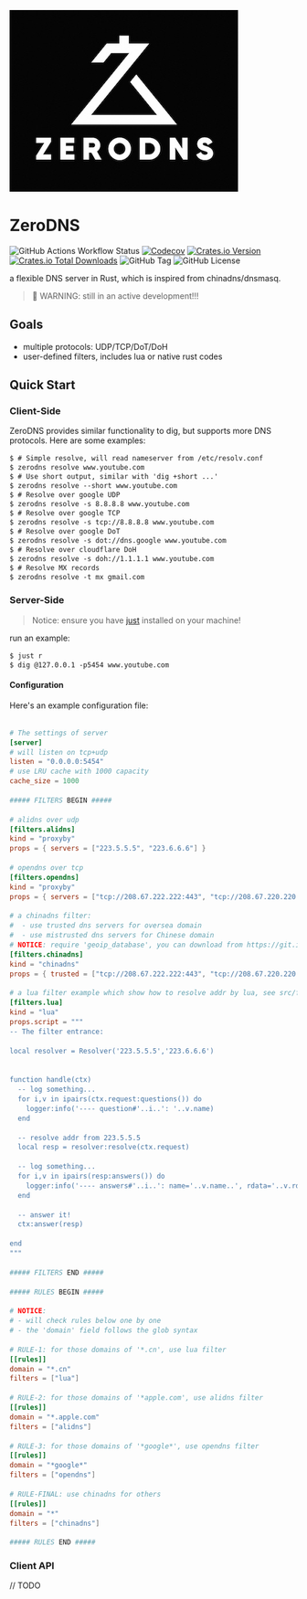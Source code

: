 ![logo](./docs/logo.jpg)

# ZeroDNS

![GitHub Actions Workflow Status](https://img.shields.io/github/actions/workflow/status/jjeffcaii/zerodns/rust.yml)
[![Codecov](https://img.shields.io/codecov/c/github/jjeffcaii/zerodns)](https://app.codecov.io/gh/jjeffcaii/zerodns)
[![Crates.io Version](https://img.shields.io/crates/v/zerodns)](https://crates.io/crates/zerodns)
[![Crates.io Total Downloads](https://img.shields.io/crates/d/zerodns)](https://crates.io/crates/zerodns)
![GitHub Tag](https://img.shields.io/github/v/tag/jjeffcaii/zerodns)
![GitHub License](https://img.shields.io/github/license/jjeffcaii/zerodns)

a flexible DNS server in Rust, which is inspired from chinadns/dnsmasq.

> :construction_worker: WARNING: still in an active development!!!

## Goals

- multiple protocols: UDP/TCP/DoT/DoH
- user-defined filters, includes lua or native rust codes

## Quick Start

### Client-Side

ZeroDNS provides similar functionality to dig, but supports more DNS protocols. Here are some examples:

```shell
$ # Simple resolve, will read nameserver from /etc/resolv.conf
$ zerodns resolve www.youtube.com
$ # Use short output, similar with 'dig +short ...'
$ zerodns resolve --short www.youtube.com
$ # Resolve over google UDP
$ zerodns resolve -s 8.8.8.8 www.youtube.com
$ # Resolve over google TCP
$ zerodns resolve -s tcp://8.8.8.8 www.youtube.com
$ # Resolve over google DoT
$ zerodns resolve -s dot://dns.google www.youtube.com
$ # Resolve over cloudflare DoH
$ zerodns resolve -s doh://1.1.1.1 www.youtube.com
$ # Resolve MX records
$ zerodns resolve -t mx gmail.com
```

### Server-Side

> Notice: ensure you have [just](https://github.com/casey/just) installed on your machine!

run an example:

```shell
$ just r
$ dig @127.0.0.1 -p5454 www.youtube.com
```

#### Configuration

Here's an example configuration file:

```toml

# The settings of server
[server]
# will listen on tcp+udp
listen = "0.0.0.0:5454"
# use LRU cache with 1000 capacity
cache_size = 1000

##### FILTERS BEGIN #####

# alidns over udp
[filters.alidns]
kind = "proxyby"
props = { servers = ["223.5.5.5", "223.6.6.6"] }

# opendns over tcp
[filters.opendns]
kind = "proxyby"
props = { servers = ["tcp://208.67.222.222:443", "tcp://208.67.220.220:443"] }

# a chinadns filter:
#  - use trusted dns servers for oversea domain
#  - use mistrusted dns servers for Chinese domain
# NOTICE: require 'geoip_database', you can download from https://git.io/GeoLite2-Country.mmdb
[filters.chinadns]
kind = "chinadns"
props = { trusted = ["tcp://208.67.222.222:443", "tcp://208.67.220.220:443"], mistrusted = ["223.5.5.5", "223.6.6.6"], geoip_database = "GeoLite2-Country.mmdb" }

# a lua filter example which show how to resolve addr by lua, see src/filter/lua.rs for more infomation.
[filters.lua]
kind = "lua"
props.script = """
-- The filter entrance:

local resolver = Resolver('223.5.5.5','223.6.6.6')


function handle(ctx)
  -- log something...
  for i,v in ipairs(ctx.request:questions()) do
    logger:info('---- question#'..i..': '..v.name)
  end

  -- resolve addr from 223.5.5.5
  local resp = resolver:resolve(ctx.request)

  -- log something...
  for i,v in ipairs(resp:answers()) do
    logger:info('---- answers#'..i..': name='..v.name..', rdata='..v.rdata)
  end

  -- answer it!
  ctx:answer(resp)

end
"""

##### FILTERS END #####

##### RULES BEGIN #####

# NOTICE:
# - will check rules below one by one
# - the 'domain' field follows the glob syntax

# RULE-1: for those domains of '*.cn', use lua filter
[[rules]]
domain = "*.cn"
filters = ["lua"]

# RULE-2: for those domains of '*apple.com', use alidns filter
[[rules]]
domain = "*.apple.com"
filters = ["alidns"]

# RULE-3: for those domains of '*google*', use opendns filter
[[rules]]
domain = "*google*"
filters = ["opendns"]

# RULE-FINAL: use chinadns for others
[[rules]]
domain = "*"
filters = ["chinadns"]

##### RULES END #####

```

### Client API

// TODO
